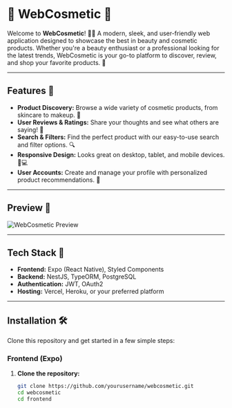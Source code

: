 # 🌸 WebCosmetic 🌸

Welcome to **WebCosmetic**! 🎨✨ A modern, sleek, and user-friendly web application designed to showcase the best in beauty and cosmetic products. Whether you're a beauty enthusiast or a professional looking for the latest trends, WebCosmetic is your go-to platform to discover, review, and shop your favorite products. 💄

---

## Features 🧴

- **Product Discovery:** Browse a wide variety of cosmetic products, from skincare to makeup. 💅
- **User Reviews & Ratings:** Share your thoughts and see what others are saying! 🌟
- **Search & Filters:** Find the perfect product with our easy-to-use search and filter options. 🔍
- **Responsive Design:** Looks great on desktop, tablet, and mobile devices. 📱💻
- **User Accounts:** Create and manage your profile with personalized product recommendations. 💖

---

## Preview 🎀

![WebCosmetic Preview](https://via.placeholder.com/1200x600?text=WebCosmetic+Preview)

---

## Tech Stack 🚀

- **Frontend:** Expo (React Native), Styled Components
- **Backend:** NestJS, TypeORM, PostgreSQL
- **Authentication:** JWT, OAuth2
- **Hosting:** Vercel, Heroku, or your preferred platform

---

## Installation 🛠️

Clone this repository and get started in a few simple steps:

### Frontend (Expo)

1. **Clone the repository:**

   ```bash
   git clone https://github.com/yourusername/webcosmetic.git
   cd webcosmetic
   cd frontend
   ```

